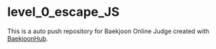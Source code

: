 # level_0_escape_JS
This is a auto push repository for Baekjoon Online Judge created with [BaekjoonHub](https://github.com/BaekjoonHub/BaekjoonHub).
